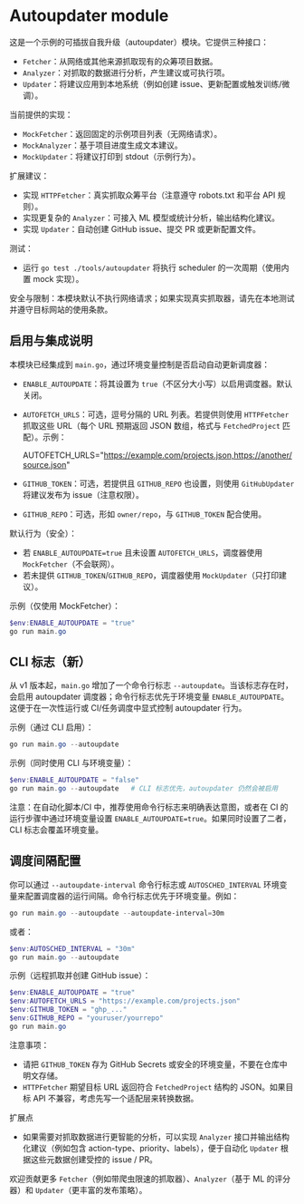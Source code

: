 # Autoupdater module

这是一个示例的可插拔自我升级（autoupdater）模块。它提供三种接口：

- `Fetcher`：从网络或其他来源抓取现有的众筹项目数据。
- `Analyzer`：对抓取的数据进行分析，产生建议或可执行项。
- `Updater`：将建议应用到本地系统（例如创建 issue、更新配置或触发训练/微调）。

当前提供的实现：
- `MockFetcher`：返回固定的示例项目列表（无网络请求）。
- `MockAnalyzer`：基于项目进度生成文本建议。
- `MockUpdater`：将建议打印到 stdout（示例行为）。

扩展建议：
- 实现 `HTTPFetcher`：真实抓取众筹平台（注意遵守 robots.txt 和平台 API 规则）。
- 实现更复杂的 `Analyzer`：可接入 ML 模型或统计分析，输出结构化建议。
- 实现 `Updater`：自动创建 GitHub issue、提交 PR 或更新配置文件。

测试：
- 运行 `go test ./tools/autoupdater` 将执行 scheduler 的一次周期（使用内置 mock 实现）。

安全与限制：本模块默认不执行网络请求；如果实现真实抓取器，请先在本地测试并遵守目标网站的使用条款。

启用与集成说明
----------------

本模块已经集成到 `main.go`，通过环境变量控制是否启动自动更新调度器：

- `ENABLE_AUTOUPDATE`：将其设置为 `true`（不区分大小写）以启用调度器。默认关闭。
- `AUTOFETCH_URLS`：可选，逗号分隔的 URL 列表。若提供则使用 `HTTPFetcher` 抓取这些 URL（每个 URL 预期返回 JSON 数组，格式与 `FetchedProject` 匹配）。示例：

	AUTOFETCH_URLS="https://example.com/projects.json,https://another/source.json"

- `GITHUB_TOKEN`：可选，若提供且 `GITHUB_REPO` 也设置，则使用 `GitHubUpdater` 将建议发布为 issue（注意权限）。
- `GITHUB_REPO`：可选，形如 `owner/repo`，与 `GITHUB_TOKEN` 配合使用。

默认行为（安全）：
- 若 `ENABLE_AUTOUPDATE=true` 且未设置 `AUTOFETCH_URLS`，调度器使用 `MockFetcher`（不会联网）。
- 若未提供 `GITHUB_TOKEN`/`GITHUB_REPO`，调度器使用 `MockUpdater`（只打印建议）。

示例（仅使用 MockFetcher）：

```powershell
$env:ENABLE_AUTOUPDATE = "true"
go run main.go
```

CLI 标志（新）
----------------

从 v1 版本起，`main.go` 增加了一个命令行标志 `--autoupdate`。当该标志存在时，会启用 autoupdater 调度器；命令行标志优先于环境变量 `ENABLE_AUTOUPDATE`。这便于在一次性运行或 CI/任务调度中显式控制 autoupdater 行为。

示例（通过 CLI 启用）：

```powershell
go run main.go --autoupdate
```

示例（同时使用 CLI 与环境变量）：

```powershell
$env:ENABLE_AUTOUPDATE = "false"
go run main.go --autoupdate   # CLI 标志优先，autoupdater 仍然会被启用
```

注意：在自动化脚本/CI 中，推荐使用命令行标志来明确表达意图，或者在 CI 的运行步骤中通过环境变量设置 `ENABLE_AUTOUPDATE=true`。如果同时设置了二者，CLI 标志会覆盖环境变量。

调度间隔配置
----------------

你可以通过 `--autoupdate-interval` 命令行标志或 `AUTOSCHED_INTERVAL` 环境变量来配置调度器的运行间隔。命令行标志优先于环境变量。例如：

```powershell
go run main.go --autoupdate --autoupdate-interval=30m
```

或者：

```powershell
$env:AUTOSCHED_INTERVAL = "30m"
go run main.go --autoupdate
```

示例（远程抓取并创建 GitHub issue）：

```powershell
$env:ENABLE_AUTOUPDATE = "true"
$env:AUTOFETCH_URLS = "https://example.com/projects.json"
$env:GITHUB_TOKEN = "ghp_..."
$env:GITHUB_REPO = "youruser/yourrepo"
go run main.go
```

注意事项：
- 请把 `GITHUB_TOKEN` 存为 GitHub Secrets 或安全的环境变量，不要在仓库中明文存储。
- `HTTPFetcher` 期望目标 URL 返回符合 `FetchedProject` 结构的 JSON。如果目标 API 不兼容，考虑先写一个适配层来转换数据。

扩展点
- 如果需要对抓取数据进行更智能的分析，可以实现 `Analyzer` 接口并输出结构化建议（例如包含 action-type、priority、labels），便于自动化 `Updater` 根据这些元数据创建受控的 issue / PR。

欢迎贡献更多 `Fetcher`（例如带爬虫限速的抓取器）、`Analyzer`（基于 ML 的评分器）和 `Updater`（更丰富的发布策略）。